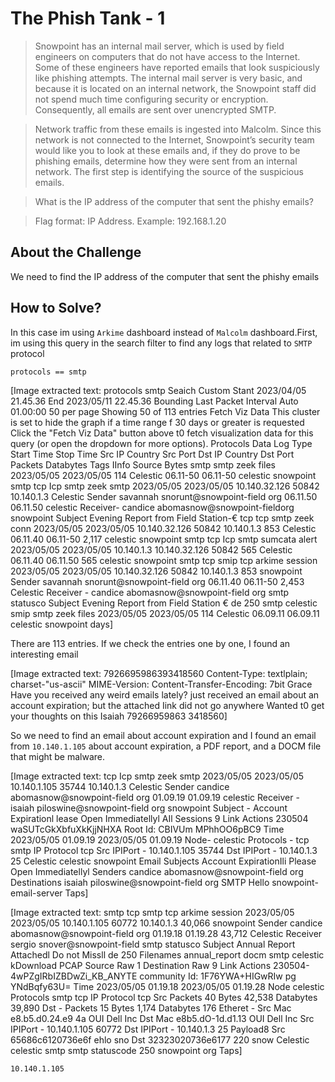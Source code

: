 # The Phish Tank - 1
> Snowpoint has an internal mail server, which is used by field engineers on computers that do not have access to the Internet. Some of these engineers have reported emails that look suspiciously like phishing attempts. The internal mail server is very basic, and because it is located on an internal network, the Snowpoint staff did not spend much time configuring security or encryption. Consequently, all emails are sent over unencrypted SMTP.

> Network traffic from these emails is ingested into Malcolm. Since this network is not connected to the Internet, Snowpoint’s security team would like you to look at these emails and, if they do prove to be phishing emails, determine how they were sent from an internal network. The first step is identifying the source of the suspicious emails.

> What is the IP address of the computer that sent the phishy emails?

> Flag format: IP Address. Example: 192.168.1.20

## About the Challenge
We need to find the IP address of the computer that sent the phishy emails

## How to Solve?
In this case im using `Arkime` dashboard instead of `Malcolm` dashboard.First, im using this query in the search filter to find any logs that related to `SMTP` protocol

```
protocols == smtp
```


[Image extracted text: protocols
smtp
Seaich
Custom
Stant
2023/04/05 21.45.36
End
2023/05/11 22.45.36
Bounding
Last Packet
Interval
Auto
01.00:00
50 per page
Showing
50 of 113 entries
Fetch Viz Data
This cluster is set to hide the graph if a time range f 30 days or greater is requested
Click the "Fetch Viz Data" button above t0 fetch visualization data for this query (or open the dropdown for more options).
Protocols
Data
Log Type
Start Time
Stop Time
Src IP
Country
Src Port
Dst IP
Country
Dst Port
Packets
Databytes
Tags
IInfo
Source
Bytes
smtp
smtp
zeek
files
2023/05/05
2023/05/05
114
Celestic
06.11-50
06.11-50
celestic
snowpoint
smtp
tcp
Icp
smtp
zeek
smtp
2023/05/05
2023/05/05
10.140.32.126
50842
10.140.1.3
Celestic
Sender
savannah snorunt@snowpoint-field org
06.11.50
06.11.50
celestic
Receiver-
candice abomasnow@snowpoint-fieldorg
snowpoint
Subject
Evening Report from Field Station-€
tcp
tcp
smtp
zeek
conn
2023/05/05
2023/05/05
10.140.32.126
50842
10.140.1.3
853
Celestic
06.11.40
06.11-50
2,117
celestic
snowpoint
smtp
tcp
Icp
smtp
sumcata
alert
2023/05/05
2023/05/05
10.140.1.3
10.140.32.126
50842
565
Celestic
06.11.40
06.11.50
565
celestic
snowpoint
smtp
tcp
smip
tcp
arkime
session
2023/05/05
2023/05/05
10.140.32.126
50842
10.140.1.3
853
snowpoint
Sender
savannah snorunt@snowpoint-field org
06.11.40
06.11-50
2,453
Celestic
Receiver -
candice
abomasnow@snowpoint-field org
smtp statusco
Subject
Evening Report from Field Station €
de 250
smtp
celestic
smip
smtp
zeek
files
2023/05/05
2023/05/05
114
Celestic
06.09.11
06.09.11
celestic
snowpoint
days]


There are 113 entries. If we check the entries one by one, I found an interesting email


[Image extracted text: 7926695986393418560
Content-Type: textlplain; charset-"us-ascii"
MIME-Version:
Content-Transfer-Encoding: 7bit
Grace
Have you received any weird emails lately?
just received an email about an account expiration; but the attached Iink did not go anywhere
Wanted t0
get your thoughts on this
Isaiah
79266959863
3418560]


So we need to find an email about account expiration and I found an email from `10.140.1.105` about account expiration, a PDF report, and a DOCM file that might be malware.


[Image extracted text: tcp
Icp
smtp
zeek
smtp
2023/05/05
2023/05/05
10.140.1.105
35744
10.140.1.3
Celestic
Sender
candice abomasnow@snowpoint-field org
01.09.19
01.09.19
celestic
Receiver -
isaiah piloswine@snowpoint-field org
snowpoint
Subject -
Account Expirationl
lease Open Immediatellyl
AIl Sessions
9 Link
Actions
230504
waSUTcGkXbfuXkKjjNHXA
Root Id: CBIVUm MPhhOO6pBC9
Time
2023/05/05 01.09.19
2023/05/05 01.09.19
Node-
celestic
Protocols -
tcp
smtp
IP Protocol
tcp
Src IPIPort -
10.140.1.105
35744
Dst IPIPort -
10.140.1.3
25
Celestic
celestic
snowpoint
Email
Subjects
Account ExpirationIli Please Open Immediatellyl
Senders
candice abomasnow@snowpoint-field org
Destinations
isaiah piloswine@snowpoint-field org
SMTP Hello
snowpoint-email-server
Taps]


[Image extracted text: smtp
tcp
smtp
tcp
arkime
session
2023/05/05
2023/05/05
10.140.1.105
60772
10.140.1.3
40,066
snowpoint
Sender
candice abomasnow@snowpoint-field org
01.19.18
01.19.28
43,712
Celestic
Receiver
sergio snover@snowpoint-field
smtp statusco
Subject
Annual Report Attachedl Do not Missll
de 250
Filenames
annual_report docm
smtp
celestic
kDownload PCAP
Source Raw
1 Destination Raw
9 Link
Actions
230504-4wPZgIRbIZBDwZi_KB_ANYTE
community Id: 1F76YWA+HIGwRIw pg YNdBqfy63U=
Time   2023/05/05 01.19.18
2023/05/05 01.19.28
Node
celestic
Protocols
smtp
tcp
IP Protocol
tcp
Src
Packets 40
Bytes 42,538
Databytes 39,890
Dst -
Packets 15
Bytes 1,174
Databytes 176
Etheret -
Src Mac e8.b5.d0.24.e9 4a OUI Dell Inc
Dst Mac e8b5.dO-1d.d1.13
OUI Dell Inc
Src IPIPort -
10.140.1.105
60772
Dst IPIPort -
10.140.1.3
25
Payload8
Src 65686c6120736e6f
ehlo sno
Dst 32323020736e6177
220 snow
Celestic
celestic
smtp
smtp statuscode 250
snowpoint
org
Taps]


```
10.140.1.105
```